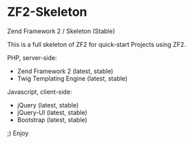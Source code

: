 # ZF2-Skeleton
Zend Framework 2 / Skeleton (Stable)

This is a full skeleton of ZF2 for quick-start Projects using ZF2.

PHP, server-side:
* Zend Framework 2 (latest, stable)
* Twig Templating Engine (latest, stable)

Javascript, client-side:
* jQuery (latest, stable)
* jQuery-UI (latest, stable)
* Bootstrap (latest, stable)

;) Enjoy
